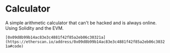 # Calculator
A simple arithmetic calculator that can't be hacked and is always online. Using Solidity and the EVM.

`[0x09d8b99b14ac83e3c4881f42f85a2eb06c30321a](https://etherscan.io/address/0x09d8b99b14ac83e3c4881f42f85a2eb06c30321a#code)`
